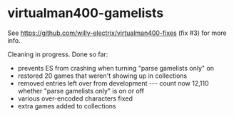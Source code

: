 # virtualman400-gamelists

See https://github.com/willy-electrix/virtualman400-fixes (fix #3) for more info.

Cleaning in progress. Done so far:

* prevents ES from crashing when turning "parse gamelists only" on
* restored 20 games that weren't showing up in collections
* removed entries left over from development --- count now 12,110 whether "parse gamelists only" is on or off
* various over-encoded characters fixed
* extra games added to collections
